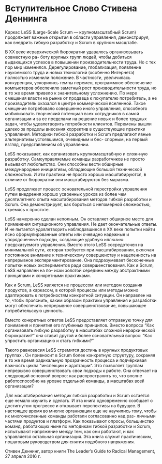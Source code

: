 # Вступительное Слово Стивена Деннинга

Каркас LeSS (Large-Scale Scrum — крупномасштабный Scrum) продолжает важные открытия в области управления, демонстрируя, как внедрить гибкую разработку и Scrum в крупном масштабе.

В ХХ веке иерархической бюрократии удавалось организовывать совместную ра- боту крупных групп людей, чтобы добиться выдающихся успехов в повышении производительности труда. Но с тех пор мир изменился. Дерегулирование, глобализация, появление наукоемкого труда и новых технологий (особенно Интернета) полностью изменили положение. В частности, увеличилась конкуренция, ускорились темпы перемен, программное обеспечение компьютеров обеспечило заметный рост производительности труда, но в то же время привело к значительному усложнению. По мере смещения власти на рынке от продавца к покупателю потребитель, а не производитель оказался в центре коммерческой вселенной. Такое смещение потребовало совершенно иного управления, способного мобилизовать творческий потенциал всех сотрудников в самой организации и за ее пределами на решение новых и более трудных задач, чтобы удовлетворить потребности клиентов. Перемены вышли далеко за пределы внесения корректив в существующие практики управления. Методики гибкой разработки и Scrum предлагают явные альтернативы устоявшимся, очевидным и бес- спорным, на первый взгляд, представлениям об управлении.

LeSS показывает, как организовать крупномасштабную и слож-ную разработку. Самоуправляемые команды разработчиков не просто вызывают любопытство. Они способны вести обширные международные инициативы, обладающие большой технической сложностью. И эти практики не просто хорошо масштабируются, в отличие от бюрократии они масштабируются без маразма.

LeSS продолжает процесс основательной перестройки управления путем внедрения хорошо усвоенных уроков из более чем десятилетнего опыта масштабирования методов гибкой разработки и Scrum. Она демонстрирует, как бороться с непомерной сложностью, стремясь к простоте.

LeSS намеренно сделан неполным. Он оставляет обширное место для применения ситуационного управления. Не дает окончательные ответы. И не пытается удовлетворить наблюдавшиеся в ХХ веке попытки найти ясно сформулированные ответы или очевидно надежные и упорядоченные подходы, создающие удобную иллюзию предсказуемого управления. Вместо этого LeSS сосредоточен на минимальной сути, которая требуется при масштабировании, включая постоянное внимание к техническому совершенству и нацеленность на непрерывное экспериментирование. Она подразумевает бесконечные попытки новых экспериментов ради совершенствования. Как и Scrum, LeSS направлен на по- иски золотой середины между абстрактными принципами и конкретными практиками.

Как и Scrum, LeSS является не процессом или методом создания продуктов, а каркасом, в которой процессы или методы можно адаптировать к потребностям конкретной ситуации. Он направлен на то, чтобы прояснить, каким образом практики управления и разработки могут обеспечить непрерывное совершенствование, повышающее потребительскую ценность.

Вместо конкретных ответов LeSS предоставляет отправную точку для понимания и принятия его глубинных принципов. Вместо вопроса “Как организовать гибкую разработку в масштабах сложной иерархической бюрократии?” она ставит другой и более основательный вопрос: “Как упростить организацию и стать гибкими?”

Такого равновесия LeSS стремится достичь в крупных продуктовых группах . Он привносит в Scrum более конкретную структуру, сохраняя в то же время радикальную прозрачность процесса и подчёркивая важность цикла "инспекции и адаптации". Это позволяет группам непрерывно совершенствовать свои подходы к работе. Она отвечает на следующий основной вопрос: как распространить то, что вполне работоспособно на уровне отдельной команды, в масштабах всей организации?

Для масштабирования методик гибкой разработки и Scrum остается еще немало изучить и сделать. И эта книга одновременно сообщает о достигнутом прогрессе и открывает перспективы на будущее. В настоящее время во многие организации еще не научились тому, чтобы их многочисленные команды работали согласованно над раз- личными частями продуктов и платформ. Как показывают опросы, большинство команд, работающих ныне по методикам гибкой разработки и Scrum, испытывают напряжение между тем, как они работают, и как управляется  остальная организация. Эта книга служит практическим, пошаговым руководством для снятия подобного напряжения.

Стивен Деннинг, автор книги The Leader’s Guide to Radical Management, 27 апреля 2016 г.